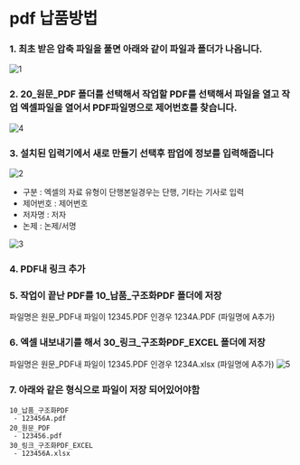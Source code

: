 # pdf 납품방법

### 1. 최초 받은 압축 파일을 풀면 아래와 같이 파일과 폴더가 나옵니다.

![1](https://user-images.githubusercontent.com/3311293/168730941-826b5551-402b-4313-a23e-cc4d28e10184.png)


### 2. 20_원문_PDF 폴더를 선택해서 작업할 PDF를 선택해서 파일을 열고 작업 엑셀파일을 열어서 PDF파일명으로 제어번호를 찾습니다.
![4](https://user-images.githubusercontent.com/3311293/168731835-b0257983-91cf-4fe0-aea0-80c54a00ef6f.png)

### 3. 설치된 입력기에서 새로 만들기 선택후 팝업에 정보를 입력해줍니다
![2](https://user-images.githubusercontent.com/3311293/168731272-79980a29-aaf0-49e7-9a86-7cd2bead2096.png)

- 구분 : 엑셀의 자료 유형이 단행본일경우는 단행, 기타는 기사로 입력
- 제어번호 : 제어번호
- 저자명 : 저자
- 논제 : 논제/서명

![3](https://user-images.githubusercontent.com/3311293/168731299-6b4362d8-be12-4bd1-9c05-60a3c21aec96.png)


### 4. PDF내 링크 추가 

### 5. 작업이 끝난 PDF를 10_납품_구조화PDF 폴더에 저장 
파일명은 원문_PDF내 파일이 12345.PDF 인경우 1234A.PDF (파일명에 A추가)

### 6. 엑셀 내보내기를 해서 30_링크_구조화PDF_EXCEL 폴더에 저장
파일명은 원문_PDF내 파일이 12345.PDF 인경우 1234A.xlsx (파일명에 A추가)
![5](https://user-images.githubusercontent.com/3311293/168732885-cd6f11f1-60e9-431f-93ed-4555b264cf98.png)

### 7. 아래와 같은 형식으로 파일이 저장 되어있어야함

```
10_납품_구조화PDF
 - 123456A.pdf
20_원문_PDF
 - 123456.pdf
30_링크_구조화PDF_EXCEL
 - 123456A.xlsx	
```

